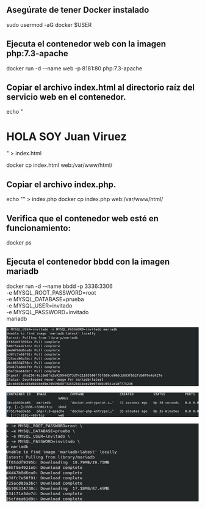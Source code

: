 ## Asegúrate de tener Docker instalado

sudo usermod -aG docker $USER

## Ejecuta el contenedor web con la imagen php:7.3-apache

docker run -d --name web -p 8181:80 php:7.3-apache


##  Copiar el archivo index.html al directorio raíz del servicio web en el contenedor. 

echo "<h1>HOLA SOY Juan Viruez</h1>" > index.html

docker cp index.html web:/var/www/html/

## Copiar el archivo index.php. 

echo "<?php phpinfo(); ?>" > index.php
docker cp index.php web:/var/www/html/

## Verifica que el contenedor web esté en funcionamiento:

docker ps

## Ejecuta el contenedor bbdd con la imagen mariadb

docker run -d --name bbdd -p 3336:3306 \
    -e MYSQL_ROOT_PASSWORD=root \
    -e MYSQL_DATABASE=prueba \
    -e MYSQL_USER=invitado \
    -e MYSQL_PASSWORD=invitado \
    mariadb

![Descripción de la imagen Tarea 4](1.jpg)

![Descripción de la imagen Tarea 4](2.jpg)


    
![Descripción de la imagen Tarea 4](3.jpg)